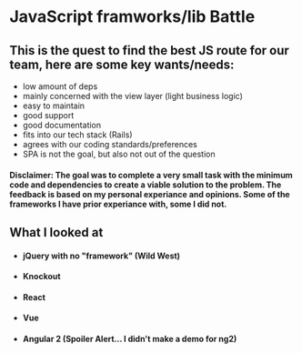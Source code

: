 
# JavaScript framworks/lib Battle

## This is the quest to find the best JS route for our team, here are some key wants/needs:
- low amount of deps
- mainly concerned with the view layer (light business logic)
- easy to maintain
- good support
- good documentation
- fits into our tech stack (Rails)
- agrees with our coding standards/preferences
- SPA is not the goal, but also not out of the question

#### Disclaimer: The goal was to complete a very small task with the minimum code and dependencies to create a viable solution to the problem. The feedback is based on my personal experiance and opinions. Some of the frameworks I have prior experiance with, some I did not.

## What I looked at

- #### jQuery with no "framework" (Wild West)
- #### Knockout
- #### React
- #### Vue
- #### Angular 2 (Spoiler Alert... I didn't make a demo for ng2)
